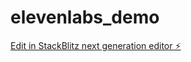 # elevenlabs_demo

[Edit in StackBlitz next generation editor ⚡️](https://stackblitz.com/~/github.com/MinaSaad1/elevenlabs_demo)